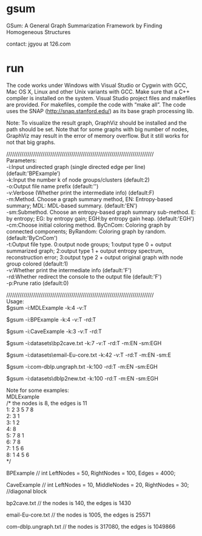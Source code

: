 # gsum
GSum: A General Graph Summarization Framework by Finding Homogeneous Structures

contact: jgyou at 126.com

# run
The code works under Windows with Visual Studio or Cygwin with GCC, Mac OS X, Linux and other Unix variants with GCC. Make sure that a C++ compiler is installed on the system. Visual Studio project files and makefiles are provided. For makefiles, compile the code with “make all”. The code uses the SNAP (http://snap.stanford.edu/) as its base graph processing lib.

Note: To visualize the result graph, GraphViz should be installed and the path should be set. Note that for some graphs with big number of nodes, GraphViz may result in the error of memory overflow. But it still works for not that big graphs.

/////////////////////////////////////////////////////////////////////////////  
Parameters:  
-i:Input undirected graph (single directed edge per line) (default:'BPExample’)  
-k:Input the number k of node groups/clusters (default:2)  
-o:Output file name prefix (default:'')  
-v:Verbose (Whether print the intermediate info) (default:F)  
-m:Method. Choose a graph summary method, EN: Entropy-based summary; MDL: MDL-based summary. (default:'EN')  
-sm:Submethod. Choose an entropy-based graph summary sub-method. E: by entropy; EG: by entropy gain; EGH:by entropy gain heap. (default:'EGH')  
-cm:Choose initial coloring method. ByCnCom: Coloring graph by connected components; ByRandom: Coloring graph by random. (default:'ByCnCom')  
-t:Output file type. 0:output node groups; 1:output type 0 + output summarized graph; 2:output type 1 + output entropy spectrum, reconstruction error; 3:output type 2 + output original graph with node group colored (default:1)  
-v:Whether print the intermediate info (default:'F')  
-rd:Whether redirect the console to the output file (default:'F')  
-p:Prune ratio (default:0)  


/////////////////////////////////////////////////////////////////////////////  
Usage:  
$gsum -i:MDLExample -k:4 -v:T

$gsum -i:BPExample -k:4 -v:T -rd:T

$gsum -i:CaveExample -k:3 -v:T -rd:T

$gsum -i:datasets\bp2cave.txt -k:7 -v:T -rd:T -m:EN -sm:EGH

$gsum -i:datasets\email-Eu-core.txt -k:42 -v:T -rd:T -m:EN -sm:E

$gsum -i:com-dblp.ungraph.txt -k:100 -rd:T -m:EN -sm:EGH

$gsum -i:datasets\dblp2new.txt -k:100 -rd:T -m:EN -sm:EGH


Note for some examples:  
MDLExample  
/* the nodes is 8, the edges is 11  
1:  2 3 5 7 8  
2:  3 1  
3:  1 2  
4:  8  
5:  7 8 1  
6:  7 8  
7:  1 5 6  
8:  1 4 5 6  
*/  

BPExample  // int LeftNodes = 50, RightNodes = 100, Edges = 4000;

CaveExample  // int LeftNodes = 10, MiddleNodes = 20, RightNodes = 30;  //diagonal block

bp2cave.txt  // the nodes is 140, the edges is 1430

email-Eu-core.txt  // the nodes is 1005, the edges is 25571

com-dblp.ungraph.txt  // the nodes is 317080, the edges is 1049866
